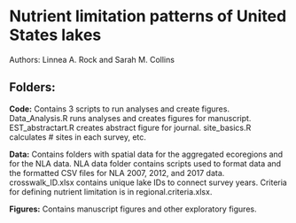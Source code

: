 # Nutrient limitation patterns of United States lakes

Authors: Linnea A. Rock and Sarah M. Collins

## Folders: 

**Code:** Contains 3 scripts to run analyses and create figures. Data_Analysis.R runs analyses and creates figures for manuscript. EST_abstractart.R creates abstract figure for journal. site_basics.R calculates # sites in each survey, etc.

**Data:** Contains folders with spatial data for the aggregated ecoregions and for the NLA data. NLA data folder contains scripts used to format data and the formatted CSV files for NLA 2007, 2012, and 2017 data. crosswalk_ID.xlsx contains unique lake IDs to connect survey years. Criteria for defining nutrient limitation is in regional.criteria.xlsx.

**Figures:** Contains manuscript figures and other exploratory figures. 


